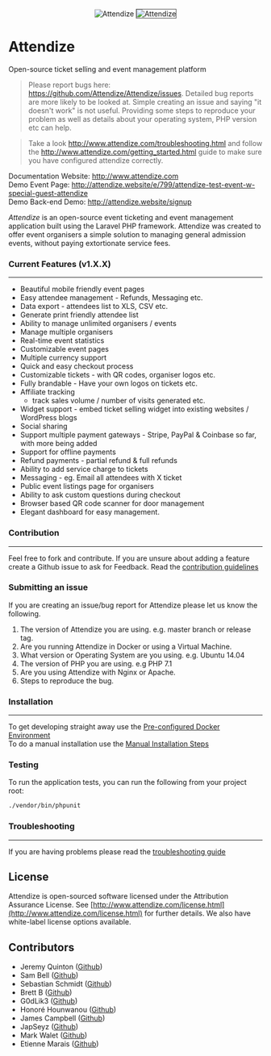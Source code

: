 <p align="center">
  <img src="http://attendize.website/assets/images/logo-dark.png" alt="Attendize"/>
  <img style='border: 1px solid #444;' src="https://www.attendize.com/images/screenshots/screen1.PNG" alt="Attendize"/>
</p>

<h1>Attendize</h1>
<p>
Open-source ticket selling and event management platform
</p>


> Please report bugs here: https://github.com/Attendize/Attendize/issues. Detailed bug reports are more likely to be looked at. Simple creating an issue and saying "it doesn't work" is not useful. Providing some steps to reproduce your problem as well as details about your operating system, PHP version etc can help. <br />

> Take a look http://www.attendize.com/troubleshooting.html and follow the http://www.attendize.com/getting_started.html guide to make sure you have configured attendize correctly.  

Documentation Website: http://www.attendize.com<br />
Demo Event Page: http://attendize.website/e/799/attendize-test-event-w-special-guest-attendize<br />
Demo Back-end Demo: http://attendize.website/signup<br />

*Attendize* is an open-source event ticketing and event management application built using the Laravel PHP framework. Attendize was created to offer event organisers a simple solution to managing general admission events, without paying extortionate service fees.

### Current Features (v1.X.X)
---
 - Beautiful mobile friendly event pages
 - Easy attendee management - Refunds, Messaging etc.
 - Data export - attendees list to XLS, CSV etc.
 - Generate print friendly attendee list
 - Ability to manage unlimited organisers / events
 - Manage multiple organisers 
 - Real-time event statistics
 - Customizable event pages
 - Multiple currency support
 - Quick and easy checkout process
 - Customizable tickets - with QR codes, organiser logos etc.
 - Fully brandable - Have your own logos on tickets etc.
 - Affiliate tracking
    - track sales volume / number of visits generated etc.
 - Widget support - embed ticket selling widget into existing websites / WordPress blogs
 - Social sharing 
 - Support multiple payment gateways - Stripe, PayPal & Coinbase so far, with more being added
 - Support for offline payments
 - Refund payments - partial refund & full refunds
 - Ability to add service charge to tickets
 - Messaging - eg. Email all attendees with X ticket
 - Public event listings page for organisers
 - Ability to ask custom questions during checkout
 - Browser based QR code scanner for door management
 - Elegant dashboard for easy management.
### Contribution
---
Feel free to fork and contribute. If you are unsure about adding a feature create a Github issue to ask for Feedback. Read the [contribution guidelines](http://www.attendize.com/contributions.html)

### Submitting an issue
If you are creating an issue/bug report for Attendize please let us know the following.
1. The version of Attendize you are using. e.g. master branch or release tag.
2. Are you running Attendize in Docker or using a Virtual Machine.
3. What version or Operating System are you using. e.g. Ubuntu 14.04
4. The version of PHP you are using. e.g PHP 7.1
5. Are you using Attendize with Nginx or Apache.
6. Steps to reproduce the bug.

### Installation
---
To get developing straight away use the [Pre-configured Docker Environment](http://www.attendize.com/getting_started.html#running-attendize-in-docker-for-development)<br />
To do a manual installation use the [Manual Installation Steps](http://www.attendize.com/getting_started.html#manual-installation)

### Testing

To run the application tests, you can run the following from your project root:

```sh
./vendor/bin/phpunit
```

### Troubleshooting
---
If you are having problems please read the [troubleshooting guide](http://www.attendize.com/troubleshooting.html) 

License
---

Attendize is open-sourced software licensed under the Attribution Assurance License. See [http://www.attendize.com/license.html](http://www.attendize.com/license.html) for further details. We also have white-label license options available.

Contributors
---
* Jeremy Quinton ([Github](https://github.com/jeremyquinton))
* Sam Bell ([Github](https://github.com/samdb))
* Sebastian Schmidt ([Github](https://github.com/publicarray))
* Brett B ([Github](https://github.com/bretto36))
* G0dLik3 ([Github](https://github.com/G0dLik3))
* Honoré Hounwanou ([Github](http://github.com/mercuryseries))
* James Campbell ([Github](https://github.com/jncampbell))
* JapSeyz ([Github](https://github.com/JapSeyz))
* Mark Walet ([Github](https://github.com/markwalet))
* Etienne Marais ([Github](https://github.com/etiennemarais))
